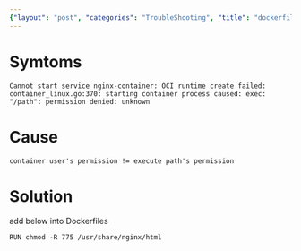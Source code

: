 ```yaml
---
{"layout": "post", "categories": "TroubleShooting", "title": "dockerfile nginx permission", "feature-img": "assets/img/feature_img.png"}
---
```

# Symtoms
```
Cannot start service nginx-container: OCI runtime create failed: container_linux.go:370: starting container process caused: exec: "/path": permission denied: unknown
```

# Cause
```
container user's permission != execute path's permission
```

# Solution
add below into Dockerfiles
```
RUN chmod -R 775 /usr/share/nginx/html
```


